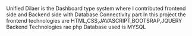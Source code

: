 Unified Dilaer is the Dashboard type system where I contributed frontend side and Backend side with Database Connectivity part
In this project the frontend technologies are HTML,CSS,JAVASCRIPT,BOOTSRAP,JQUERY 
Backend Technologies rae php
Database used is MYSQL

